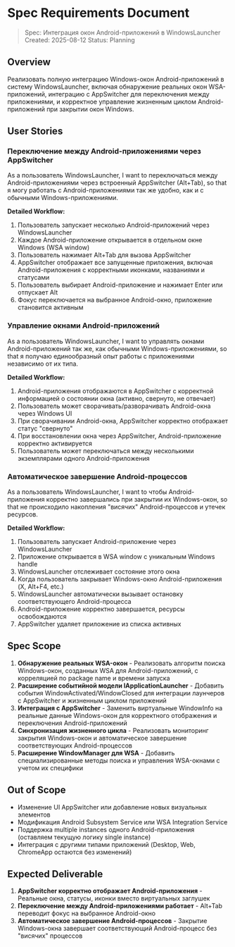 # Spec Requirements Document

> Spec: Интеграция окон Android-приложений в WindowsLauncher
> Created: 2025-08-12
> Status: Planning

## Overview

Реализовать полную интеграцию Windows-окон Android-приложений в систему WindowsLauncher, включая обнаружение реальных окон WSA-приложений, интеграцию с AppSwitcher для переключения между приложениями, и корректное управление жизненным циклом Android-приложений при закрытии окон Windows.

## User Stories

### Переключение между Android-приложениями через AppSwitcher

As a пользователь WindowsLauncher, I want to переключаться между Android-приложениями через встроенный AppSwitcher (Alt+Tab), so that я могу работать с Android-приложениями так же удобно, как и с обычными Windows-приложениями.

**Detailed Workflow:**
1. Пользователь запускает несколько Android-приложений через WindowsLauncher
2. Каждое Android-приложение открывается в отдельном окне Windows (WSA window)
3. Пользователь нажимает Alt+Tab для вызова AppSwitcher
4. AppSwitcher отображает все запущенные приложения, включая Android-приложения с корректными иконками, названиями и статусами
5. Пользователь выбирает Android-приложение и нажимает Enter или отпускает Alt
6. Фокус переключается на выбранное Android-окно, приложение становится активным

### Управление окнами Android-приложений

As a пользователь WindowsLauncher, I want to управлять окнами Android-приложений так же, как обычными Windows-приложениями, so that я получаю единообразный опыт работы с приложениями независимо от их типа.

**Detailed Workflow:**
1. Android-приложения отображаются в AppSwitcher с корректной информацией о состоянии окна (активно, свернуто, не отвечает)
2. Пользователь может сворачивать/разворачивать Android-окна через Windows UI
3. При сворачивании Android-окна, AppSwitcher корректно отображает статус "свернуто"
4. При восстановлении окна через AppSwitcher, Android-приложение корректно активируется
5. Пользователь может переключаться между несколькими экземплярами одного Android-приложения

### Автоматическое завершение Android-процессов

As a пользователь WindowsLauncher, I want to чтобы Android-приложения корректно завершались при закрытии их Windows-окон, so that не происходило накопления "висячих" Android-процессов и утечек ресурсов.

**Detailed Workflow:**
1. Пользователь запускает Android-приложение через WindowsLauncher
2. Приложение открывается в WSA window с уникальным Windows handle
3. WindowsLauncher отслеживает состояние этого окна
4. Когда пользователь закрывает Windows-окно Android-приложения (X, Alt+F4, etc.)
5. WindowsLauncher автоматически вызывает остановку соответствующего Android-процесса
6. Android-приложение корректно завершается, ресурсы освобождаются
7. AppSwitcher удаляет приложение из списка активных

## Spec Scope

1. **Обнаружение реальных WSA-окон** - Реализовать алгоритм поиска Windows-окон, созданных WSA для Android-приложений, с корреляцией по package name и времени запуска
2. **Расширение событийной модели IApplicationLauncher** - Добавить события WindowActivated/WindowClosed для интеграции лаунчеров с AppSwitcher и жизненным циклом приложений
3. **Интеграция с AppSwitcher** - Заменить виртуальные WindowInfo на реальные данные Windows-окон для корректного отображения и переключения Android-приложений
4. **Синхронизация жизненного цикла** - Реализовать мониторинг закрытия Windows-окон и автоматическое завершение соответствующих Android-процессов
5. **Расширение WindowManager для WSA** - Добавить специализированные методы поиска и управления WSA-окнами с учетом их специфики

## Out of Scope

- Изменение UI AppSwitcher или добавление новых визуальных элементов
- Модификация Android Subsystem Service или WSA Integration Service  
- Поддержка multiple instances одного Android-приложения (оставляем текущую логику single instance)
- Интеграция с другими типами приложений (Desktop, Web, ChromeApp остаются без изменений)

## Expected Deliverable

1. **AppSwitcher корректно отображает Android-приложения** - Реальные окна, статусы, иконки вместо виртуальных заглушек
2. **Переключение между Android-приложениями работает** - Alt+Tab переводит фокус на выбранное Android-окно
3. **Автоматическое завершение Android-процессов** - Закрытие Windows-окна завершает соответствующий Android-процесс без "висячих" процессов